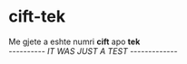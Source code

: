 # cift-tek
Me gjete a eshte numri <b>cift</b> apo <b>tek</b>
<br>
---------- <i> IT WAS JUST A TEST</i> -------------

